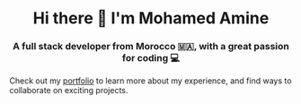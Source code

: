 <h1 align="center">Hi there 👋 I'm Mohamed Amine</h1>
<h3 align="center">A full stack developer from Morocco 🇲🇦, with a great passion for coding 💻</h3>

Check out my [portfolio](https://baladi.codes/) to learn more about my experience, and find ways to collaborate on exciting projects.
